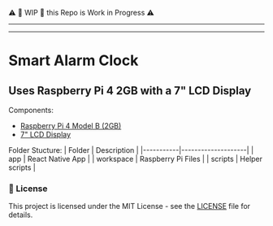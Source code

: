 ⚠️ 🚧 WIP 🚧 this Repo is Work in Progress ⚠️

---
---

# Smart Alarm Clock

## Uses Raspberry Pi 4 2GB with a 7" LCD Display

Components:
- [Raspberry Pi 4 Model B (2GB)](https://www.raspberrypi.com/products/raspberry-pi-4-model-b/)
- [7" LCD Display](https://www.waveshare.com/wiki/7inch_HDMI_LCD_(B))

Folder Stucture:
| Folder    | Description        |
|-----------|--------------------|
| app       | React Native App   |
| workspace | Raspberry Pi Files |
| scripts   | Helper scripts     |

### 📜 License

This project is licensed under the MIT License - see the [LICENSE](LICENSE) file for details.
